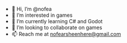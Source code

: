 - 👋 Hi, I’m @nofea
- 👀 I’m interested in games
- 🌱 I’m currently learning C# and Godot
- 💞️ I’m looking to collaborate on games
- 📫 Reach me at nofearsheenhere@gmail.com

<!---
nofea/nofea is a ✨ special ✨ repository because its `README.md` (this file) appears on your GitHub profile.
You can click the Preview link to take a look at your changes.
--->
